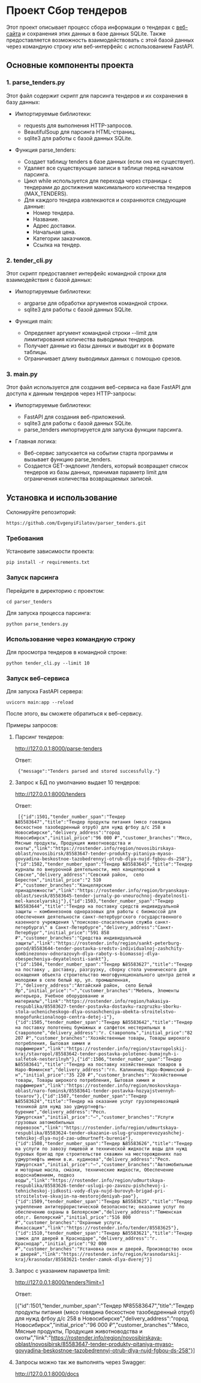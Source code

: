 # Проект Сбор тендеров

Этот проект описывает процесс сбора информации о тендерах с [веб-сайта](https://rostender.info/extsearch?page=1) и сохранения этих данных в базе данных SQLite. Также предоставляется возможность взаимодействовать с этой базой данных через командную строку или веб-интерфейс с использованием FastAPI.

## Основные компоненты проекта

### 1. parse_tenders.py

Этот файл содержит скрипт для парсинга тендеров и их сохранения в базу данных:

- Импортируемые библиотеки:
  - requests для выполнения HTTP-запросов.
  - BeautifulSoup для парсинга HTML-страниц.
  - sqlite3 для работы с базой данных SQLite.

- Функция parse_tenders:
  - Создает таблицу tenders в базе данных (если она не существует).
  - Удаляет все существующие записи в таблице перед началом парсинга.
  - Цикл while используется для перехода через страницы с тендерами до достижения максимального количества тендеров (MAX_TENDERS).
  - Для каждого тендера извлекаются и сохраняются следующие данные:
    - Номер тендера.
    - Название.
    - Адрес доставки.
    - Начальная цена.
    - Категории заказчиков.
    - Ссылка на тендер.

### 2. tender_cli.py

Этот скрипт предоставляет интерфейс командной строки для взаимодействия с базой данных:

- Импортируемые библиотеки:
  - argparse для обработки аргументов командной строки.
  - sqlite3 для работы с базой данных SQLite.

- Функция main:
  - Определяет аргумент командной строки --limit для лимитирования количества выводимых тендеров.
  - Получает данные из базы данных и выводит их в формате таблицы.
  - Ограничивает длину выводимых данных с помощью срезов.

### 3. main.py

Этот файл используется для создания веб-сервиса на базе FastAPI для доступа к данным тендеров через HTTP-запросы:

- Импортируемые библиотеки:
  - FastAPI для создания веб-приложений.
  - sqlite3 для работы с базой данных SQLite.
  - parse_tenders импортируется для запуска функции парсинга.

- Главная логика:
  - Веб-сервис запускается на событии старта программы и вызывает функцию parse_tenders.
  - Создается GET-эндпоинт /tenders, который возвращает список тендеров из базы данных, принимая параметр limit для ограничения количества возвращаемых записей.

## Установка и использование
Склонируйте репозиторий:

    https://github.com/EvgenyiFilatov/parser_tenders.git

### Требования

Установите зависимости проекта:
  
    pip install -r requirements.txt
  

### Запуск парсинга

Перейдите в директорию с проектом:
    
    cd parser_tenders

Для запуска процесса парсинга:

    python parse_tenders.py


### Использование через командную строку

Для просмотра тендеров в командной строке:

    python tender_cli.py --limit 10


### Запуск веб-сервиса

Для запуска FastAPI сервера:

    uvicorn main:app --reload


После этого, вы сможете обратиться к веб-сервису.

Примеры запросов:

1. Парсинг тендеров:

    http://127.0.0.1:8000/parse-tenders

    Ответ:

        {"message":"Tenders parsed and stored successfully."}


2. Запрос к БД по умолчанию выдает 10 тендеров:
    
    http://127.0.0.1:8000/tenders

    Ответ:

        [{"id":1501,"tender_number_span":"Тендер №85583647","title":"Тендер продукты питания (мясо говядина бескостное тазобедренный отруб) для нужд фгбоу д/с 258 в Новосибирске","delivery_address":"город Новосибирск","initial_price":"96 000 ₽","customer_branches":"Мясо, Мясные продукты, Продукция животноводства и охоты","link":"https://rostender.info/region/novosibirskaya-oblast/novosibirsk/85583647-tender-produkty-pitaniya-myaso-govyadina-beskostnoe-tazobedrennyj-otrub-dlya-nujd-fgbou-ds-258"},{"id":1502,"tender_number_span":"Тендер №85583645","title":"Тендер журналы по внеурочной деятельности, мел канцелярский в Севске","delivery_address":"Севский район,  село Бересток","initial_price":"2 510 ₽","customer_branches":"Канцелярские принадлежности","link":"https://rostender.info/region/bryanskaya-oblast/sevsk/85583645-tender-jurnaly-po-vneurochnoj-deyatelnosti-mel-kancelyarskij"},{"id":1503,"tender_number_span":"Тендер №85583644","title":"Тендер на поставку средств индивидуальной защиты – комбинезонов одноразовых для работы с биомассой для обеспечения деятельности санкт-петербургского государственного казенного учреждения \"поисково-спасательная служба санкт-петербурга\" в Санкт-Петербурге","delivery_address":"Санкт-Петербург","initial_price":"591 858 ₽","customer_branches":"Средства индивидуальной защиты","link":"https://rostender.info/region/sankt-peterburg-gorod/85583644-tender-postavka-sredstv-individualnoj-zashchity-kombinezonov-odnorazovyh-dlya-raboty-s-biomassoj-dlya-obespecheniya-deyatelnosti-sankt"},{"id":1504,"tender_number_span":"Тендер №85583627","title":"Тендер на поставку , доставку, разгрузку, сборку стола ученического для оснащения объекта строительство многофункционального центра детей и молодежи в селе белый яр, ул. промышленная, 7","delivery_address":"Алтайский район,  село Белый Яр","initial_price":"—","customer_branches":"Мебель, Элементы интерьера, Учебное оборудование и материалы","link":"https://rostender.info/region/hakasiya-respublika/85583627-tender-postavka-dostavku-razgruzku-sborku-stola-uchenicheskogo-dlya-osnashcheniya-obekta-stroitelstvo-mnogofunkcionalnogo-centra-detej-i"},{"id":1505,"tender_number_span":"Тендер №85583642","title":"Тендер на поставку полотенец бумажных и салфеток нестерильных в Ставрополе","delivery_address":"г. Ставрополь","initial_price":"82 207 ₽","customer_branches":"Хозяйственные товары, Товары широкого потребления, Бытовая химия и парфюмерия","link":"https://rostender.info/region/stavropolskij-kraj/stavropol/85583642-tender-postavka-polotenec-bumajnyh-i-salfetok-nesterilnyh"},{"id":1506,"tender_number_span":"Тендер №85583641","title":"Тендер на поставку хозяйственных товаров в Наро-Фоминске","delivery_address":"гп. Калининец Наро-Фоминский р-н","initial_price":"35 220 ₽","customer_branches":"Хозяйственные товары, Товары широкого потребления, Бытовая химия и парфюмерия","link":"https://rostender.info/region/moskovskaya-oblast/naro-fominsk/85583641-tender-postavka-hozyajstvennyh-tovarov"},{"id":1507,"tender_number_span":"Тендер №85583624","title":"Тендер на оказание услуг грузоперевозящей техникой для нужд зао удмуртнефть-бурение","delivery_address":"Респ. Удмуртская","initial_price":"—","customer_branches":"Услуги грузовых автомобильных перевозок","link":"https://rostender.info/region/udmurtskaya-respublika/85583624-tender-okazanie-uslug-gruzoperevozyashchej-tehnikoj-dlya-nujd-zao-udmurtneft-burenie"},{"id":1508,"tender_number_span":"Тендер №85583626","title":"Тендер на услуги по завозу пищевой и технической жидкости воды для нужд буровых бригад при строительстве скважин на месторождениях пао удмуртнефть имени в.и. кудинова","delivery_address":"Респ. Удмуртская","initial_price":"—","customer_branches":"Автомобильные и моторные масла, смазки, технические жидкости, Обеспечение водоснабжением, подвоз воды","link":"https://rostender.info/region/udmurtskaya-respublika/85583626-tender-uslugi-po-zavozu-pishchevoj-i-tehnicheskoj-jidkosti-vody-dlya-nujd-burovyh-brigad-pri-stroitelstve-skvajin-na-mestorojdeniyah-pao"},{"id":1509,"tender_number_span":"Тендер №85583625","title":"Тендер укрепление антитеррористической безопасности; оказание услуг по обеспечению охраны в Белоярском","delivery_address":"Тюменская обл;г. Белоярский","initial_price":"516 800 ₽","customer_branches":"Охранные услуги, Инкассация","link":"https://rostender.info/tender/85583625"},{"id":1510,"tender_number_span":"Тендер №85583621","title":"Тендер замок для дверей в Краснодаре","delivery_address":"г. Краснодар","initial_price":"92 000 ₽","customer_branches":"Установка окон и дверей, Производство окон и дверей","link":"https://rostender.info/region/krasnodarskij-kraj/krasnodar/85583621-tender-zamok-dlya-dverej"}]


3. Запрос с указанием параметра limit:

    http://127.0.0.1:8000/tenders?limit=1

    Ответ:

    [{"id":1501,"tender_number_span":"Тендер №85583647","title":"Тендер продукты питания (мясо говядина бескостное тазобедренный отруб) для нужд фгбоу д/с 258 в Новосибирске","delivery_address":"город Новосибирск","initial_price":"96 000 ₽","customer_branches":"Мясо, Мясные продукты, Продукция животноводства и охоты","link":"https://rostender.info/region/novosibirskaya-oblast/novosibirsk/85583647-tender-produkty-pitaniya-myaso-govyadina-beskostnoe-tazobedrennyj-otrub-dlya-nujd-fgbou-ds-258"}]

4. Запросы можно так же выполнять через Swagger:
    
    http://127.0.0.1:8000/docs
